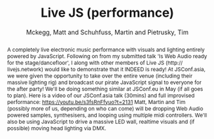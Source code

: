 --- 
  title: "Live JS (performance)" 
  abstract: "A completely live electronic music performance with visuals and lighting entirely powered by JavaScript. Following on from my submitted talk 'Is Web Audio ready for the stage/dancefloor', I along with other members of Live JS (http:// livejs.network) would like to demonstrate that it INDEED is ready! At JSConf.asia, we were given the opportunity to take over the entire venue (including their massive lighting rig) and broadcast our pirate JavaScript signal to everyone for the after party! We'll be doing something similar at JSConf.eu in May (if all goes to plan). Here is a video of our JSConf.asia talk (30mins) and full improvised performance: https://youtu.be/s3fsRnFfyuo?t=2131 Matt, Martin and Tim (possibly more of us, depending on who can come) will be dropping Web Audio powered samples, synthesisers, and looping using multiple midi controllers. We'll also be using JavaScript to drive a massive LED wall, realtime visuals and (if possible) moving head lighting via DMX." 
  address: "London" 
  author: "Mckegg, Matt and Schuhfuss, Martin and Pietrusky, Tim" 
  booktitle: "Proceedings of the International Web Audio Conference" 
  editor: "Thalmann, Florian and Ewert, Sebastian" 
  month: "Proceedings of the International Web Audio Conference"
  pages: "2131" 
  publisher: "Queen Mary University of London" 
  series: "WAC '17"
  type: "Performance"  
  year: "2017" 
  id: "2017_EA_31" 
  tags: year2017 
  pdflink: /_data/papers/pdf/2017/31.pdf
---
